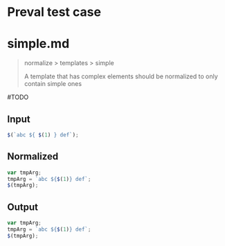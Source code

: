 # Preval test case

# simple.md

> normalize > templates > simple
>
> A template that has complex elements should be normalized to only contain simple ones

#TODO

## Input

`````js filename=intro
$(`abc ${ $(1) } def`);
`````

## Normalized

`````js filename=intro
var tmpArg;
tmpArg = `abc ${$(1)} def`;
$(tmpArg);
`````

## Output

`````js filename=intro
var tmpArg;
tmpArg = `abc ${$(1)} def`;
$(tmpArg);
`````
